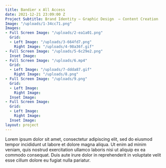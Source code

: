 ```yaml
---
title: Bandier x All Access
date: 2021-12-21 23:09:00 Z
Project Subtitle: Brand Identity — Graphic Design  — Content Creation
Image: "/uploads/1-34cc71.png"
Images:
- Full Screen Image: "/uploads/2-ea1a01.png"
  Grid:
  - Left Image: "/uploads/3-664fd7.png"
    Right Image: "/uploads/4-98a36f.gif"
- Full Screen Image: "/uploads/5-6c29e2.png"
  Inset Image: 
- Full Screen Image: "/uploads/6.mp4"
  Grid:
  - Left Image: "/uploads/7-ddda87.gif"
    Right Image: "/uploads/8.png"
- Full Screen Image: "/uploads/9.png"
  Grid:
  - Left Image: 
    Right Image: 
  Inset Image: 
- Full Screen Image: 
  Grid:
  - Left Image: 
    Right Image: 
  Inset Image: 
layout: project
---
```


Lorem ipsum dolor sit amet, consectetur adipiscing elit, sed do eiusmod tempor incididunt ut labore et dolore magna aliqua. Ut enim ad minim veniam, quis nostrud exercitation ullamco laboris nisi ut aliquip ex ea commodo consequat. Duis aute irure dolor in reprehenderit in voluptate velit esse cillum dolore eu fugiat nulla pariatur. 